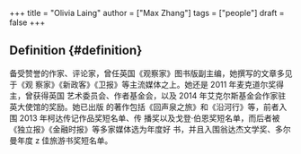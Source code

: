 +++
title = "Olivia Laing"
author = ["Max Zhang"]
tags = ["people"]
draft = false
+++

## Definition {#definition}

备受赞誉的作家、评论家，曾任英国《观察家》图书版副主编，她撰写的文章多见于《观
察家》《新政客》《卫报》等主流媒体之上。她还是 2011 年麦克道尔奖得主，曾获得英国
艺术委员会、作者基金会，以及 2014 年艾克尔斯基金会作家驻英大使馆的奖励。她已出版
的著作包括《回声泉之旅》和《沿河行》等，前者入围 2013 年柯达传记作品奖短名单、传
播奖以及戈登·伯恩奖短名单，而后者被《独立报》《金融时报》等多家媒体选为年度好
书，并且入围翁达杰文学奖、多尔曼年度 z 佳旅游书奖短名单。
